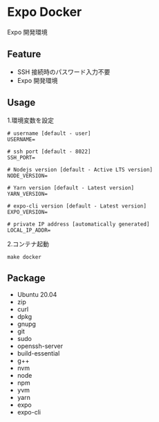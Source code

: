 # Expo Docker

Expo 開発環境

## Feature

- SSH 接続時のパスワード入力不要
- Expo 開発環境

## Usage

1.環境変数を設定

```
# username [default - user]
USERNAME=

# ssh port [default - 8022]
SSH_PORT=

# Nodejs version [default - Active LTS version]
NODE_VERSION=

# Yarn version [default - Latest version]
YARN_VERSION=

# expo-cli version [default - Latest version]
EXPO_VERSION=

# private IP address [automatically generated]
LOCAL_IP_ADDR=
```

2.コンテナ起動 

```
make docker
```

## Package
- Ubuntu 20.04
- zip
- curl
- dpkg
- gnupg
- git
- sudo
- openssh-server
- build-essential
- g++
- nvm
- node
- npm
- yvm
- yarn
- expo
- expo-cli